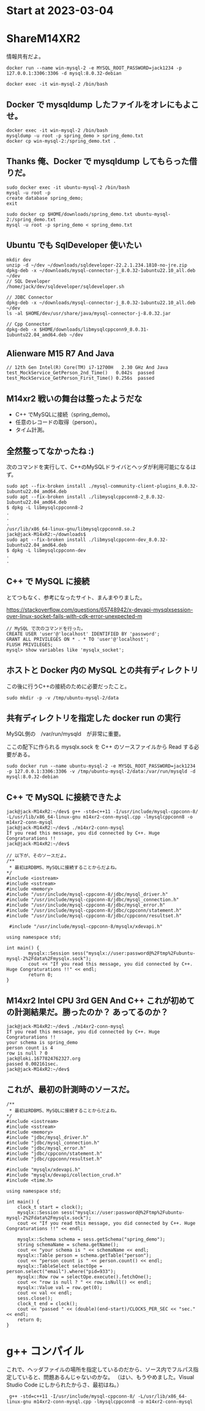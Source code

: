 # Start at 2023-03-04

# ShareM14XR2
情報共有だよ。

```
docker run --name win-mysql-2 -e MYSQL_ROOT_PASSWORD=jack1234 -p 127.0.0.1:3306:3306 -d mysql:8.0.32-debian
```
```
docker exec -it win-mysql-2 /bin/bash
```
## Docker で mysqldump したファイルをオレにもよこせ。
```
docker exec -it win-mysql-2 /bin/bash
mysqldump -u root -p spring_demo > spring_demo.txt
docker cp win-mysql-2:/spring_demo.txt .
```
## Thanks 俺、Docker で mysqldump してもらった借りだ。
```
sudo docker exec -it ubuntu-mysql-2 /bin/bash
mysql -u root -p
create database spring_demo;
exit

sudo docker cp $HOME/downloads/spring_demo.txt ubuntu-mysql-2:/spring_demo.txt
mysql -u root -p spring_demo < spring_demo.txt
```
## Ubuntu でも SqlDeveloper 使いたい
```
mkdir dev
unzip -d ~/dev ~/downloads/sqldeveloper-22.2.1.234.1810-no-jre.zip
dpkg-deb -x ~/downloads/mysql-connector-j_8.0.32-1ubuntu22.10_all.deb ~/dev
// SQL Developer
/home/jack/dev/sqldeveloper/sqldeveloper.sh

// JDBC Connector
dpkg-deb -x ~/downloads/mysql-connector-j_8.0.32-1ubuntu22.10_all.deb ~/dev
ls -al $HOME/dev/usr/share/java/mysql-connector-j-8.0.32.jar

// Cpp Connector
dpkg-deb -x $HOME/downloads/libmysqlcppconn9_8.0.31-1ubuntu22.04_amd64.deb ~/dev
```
## Alienware M15 R7 And Java
```
// 12th Gen Intel(R) Core(TM) i7-12700H   2.30 GHz And Java
test_MockService_GetPerson_2nd_Time()	0.042s	passed
test_MockService_GetPerson_First_Time()	0.256s	passed
```

## M14xr2 戦いの舞台は整ったようだな
- C++ でMySQLに接続（spring_demo)。
- 任意のレコードの取得（person）。
- タイム計測。

## 全然整ってなかったね :)
次のコマンドを実行して、C++のMySQLドライバとヘッダが利用可能になるはず。
```
sudo apt --fix-broken install ./mysql-community-client-plugins_8.0.32-1ubuntu22.04_amd64.deb
sudo apt --fix-broken install ./libmysqlcppconn8-2_8.0.32-1ubuntu22.04_amd64.deb
$ dpkg -L libmysqlcppconn8-2
.
.
.
/usr/lib/x86_64-linux-gnu/libmysqlcppconn8.so.2
jack@jack-M14xR2:~/downloads$ 
sudo apt --fix-broken install ./libmysqlcppconn-dev_8.0.32-1ubuntu22.04_amd64.deb
$ dpkg -L libmysqlcppconn-dev
.
.
```
## C++ で MySQL に接続

とてつもなく、参考になったサイト、まんまやりました。

https://stackoverflow.com/questions/65748942/x-devapi-mysqlxsession-over-linux-socket-fails-with-cdk-error-unexpected-m
```
// MySQL で次のコマンドを行った。
CREATE USER 'user'@'localhost' IDENTIFIED BY 'password';
GRANT ALL PRIVILEGES ON * . * TO 'user'@'localhost';
FLUSH PRIVILEGES;
mysql> show variables like 'mysqlx_socket';
```
## ホストと Docker 内の MySQL との共有ディレクトリ
この後に行うC++の接続のために必要だったこと。
```
sudo mkdir -p -v /tmp/ubuntu-mysql-2/data
```
## 共有ディレクトリを指定した docker run の実行
MySQL側の　/var/run/mysqld　が非常に重要。

ここの配下に作られる mysqlx.sock を C++ のソースファイルから Read する必要がある。
```
sudo docker run --name ubuntu-mysql-2 -e MYSQL_ROOT_PASSWORD=jack1234 -p 127.0.0.1:3306:3306 -v /tmp/ubuntu-mysql-2/data:/var/run/mysqld -d mysql:8.0.32-debian
```
## C++ で MySQL に接続できたよ
```
jack@jack-M14xR2:~/dev$ g++ -std=c++11 -I/usr/include/mysql-cppconn-8/ -L/usr/lib/x86_64-linux-gnu m14xr2-conn-mysql.cpp -lmysqlcppconn8 -o m14xr2-conn-mysql
jack@jack-M14xR2:~/dev$ ./m14xr2-conn-mysql 
If you read this message, you did connected by C++. Huge Congraturations !!
jack@jack-M14xR2:~/dev$

// 以下が、そのソースだよ。
/**
 * 最初はRDBMS、MySQLに接続することからだよね。
*/
#include <iostream>
#include <sstream>
#include <memory>
#include "/usr/include/mysql-cppconn-8/jdbc/mysql_driver.h"
#include "/usr/include/mysql-cppconn-8/jdbc/mysql_connection.h"
#include "/usr/include/mysql-cppconn-8/jdbc/mysql_error.h"
#include "/usr/include/mysql-cppconn-8/jdbc/cppconn/statement.h"
#include "/usr/include/mysql-cppconn-8/jdbc/cppconn/resultset.h"

 #include "/usr/include/mysql-cppconn-8/mysqlx/xdevapi.h"

using namespace std;

int main() {
        mysqlx::Session sess("mysqlx://user:password@%2Ftmp%2Fubuntu-mysql-2%2Fdata%2Fmysqlx.sock");
        cout << "If you read this message, you did connected by C++. Huge Congraturations !!" << endl;
        return 0;
}
```
## M14xr2 Intel CPU 3rd GEN And C++ これが初めての計測結果だ。勝ったのか？ あってるのか？
```
jack@jack-M14xR2:~/dev$ ./m14xr2-conn-mysql 
If you read this message, you did connected by C++. Huge Congraturations !!
your schema is spring_demo
person count is 4
row is null ? 0
jack@loki.1677824762327.org
passed 0.002161sec.
jack@jack-M14xR2:~/dev$ 
```
## これが、最初の計測時のソースだ。
```
/**
 * 最初はRDBMS、MySQLに接続することからだよね。
*/
#include <iostream>
#include <sstream>
#include <memory>
#include "jdbc/mysql_driver.h"
#include "jdbc/mysql_connection.h"
#include "jdbc/mysql_error.h"
#include "jdbc/cppconn/statement.h"
#include "jdbc/cppconn/resultset.h"

#include "mysqlx/xdevapi.h"
#include "mysqlx/devapi/collection_crud.h"
#include <time.h>

using namespace std;

int main() {
    clock_t start = clock();
    mysqlx::Session sess("mysqlx://user:password@%2Ftmp%2Fubuntu-mysql-2%2Fdata%2Fmysqlx.sock");
    cout << "If you read this message, you did connected by C++. Huge Congraturations !!" << endl;

    mysqlx::Schema schema = sess.getSchema("spring_demo");
    string schemaName = schema.getName();
    cout << "your schema is " << schemaName << endl;
    mysqlx::Table person = schema.getTable("person");
    cout << "person count is " << person.count() << endl;
    mysqlx::TableSelect selectOpe = person.select("email").where("pid=933");
    mysqlx::Row row = selectOpe.execute().fetchOne();
    cout << "row is null ? " << row.isNull() << endl;
    mysqlx::Value val = row.get(0);
    cout << val << endl;    
    sess.close();
    clock_t end = clock();
    cout << "passed " << (double)(end-start)/CLOCKS_PER_SEC << "sec." << endl;
    return 0;
}
```
# g++ コンパイル
これで、ヘッダファイルの場所を指定しているのだから、ソース内でフルパス指定していると、問題あるんじゃないのかな。
（はい、もうやめました。Visual Studio Code にしかられたからさ、最初はね。）
```
 g++ -std=c++11 -I/usr/include/mysql-cppconn-8/ -L/usr/lib/x86_64-linux-gnu m14xr2-conn-mysql.cpp -lmysqlcppconn8 -o m14xr2-conn-mysql
```

